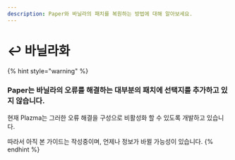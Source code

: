 ```yaml
---
description: Paper와 바닐라의 패치를 복원하는 방법에 대해 알아보세요.
---
```


# ↩️ 바닐라화

{% hint style="warning" %}
### Paper는 바닐라의 오류를 해결하는 대부분의 패치에 선택지를 추가하고 있지 않습니다.

현재 Plazma는 그러한 오류 해결을 구성으로 비활성화 할 수 있도록 개발하고 있습니다.

따라서 아직 본 가이드는 작성중이며, 언제나 정보가 바뀔 가능성이 있습니다.
{% endhint %}
